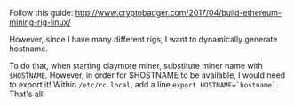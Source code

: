 Follow this guide: http://www.cryptobadger.com/2017/04/build-ethereum-mining-rig-linux/

However, since I have many different rigs, I want to dynamically generate hostname.

To do that, when starting claymore miner, substitute miner name with `$HOSTNAME`. However, in order for $HOSTNAME to be available, I would need to export it! Within `/etc/rc.local`, add a line `` export HOSTNAME=`hostname` ``. That's all!
